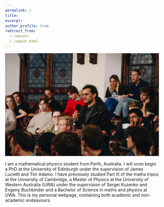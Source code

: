 ```yaml
---
permalink: /
title:
excerpt:
author_profile: true
redirect_from: 
  - /about/
  - /about.html
---
```


![Making a floor speech at the Cambridge Union](/images/cambridgeUnionPhoto.jpeg)

I am a mathematical physics student from Perth, Australia. I will soon begin a PhD at the University of Edinburgh under the supervision of James Lucietti and Tim Adamo. I have previously studied Part III of the maths tripos at the University of Cambridge, a Master of Physics at the University of Western Australia (UWA) under the supervision of Sergei Kuzenko and Evgeny Buchbinder and a Bachelor of Science in maths and physics at UWA. This is my personal webpage, containing both academic and non-academic endeavours.
